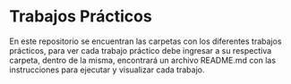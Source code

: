 # Trabajos Prácticos

En este repositorio se encuentran las carpetas con los diferentes trabajos prácticos, para ver cada trabajo práctico debe ingresar a su respectiva carpeta, dentro de la misma, encontrará un archivo README.md con las instrucciones para ejecutar y visualizar cada trabajo.
